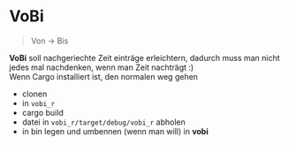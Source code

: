 # VoBi
> Von -> Bis  

**VoBi** soll nachgeriechte Zeit einträge erleichtern, dadurch muss man nicht jedes mal nachdenken,
wenn man Zeit nachträgt :)  
Wenn Cargo installiert ist, den normalen weg gehen
- clonen
- in `vobi_r`
- cargo build
- datei in `vobi_r/target/debug/vobi_r` abholen
- in bin legen und umbennen (wenn man will) in **vobi**
